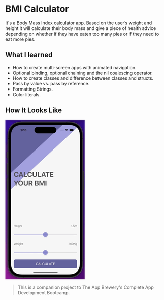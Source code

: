 #  BMI Calculator

It's a Body Mass Index calculator app. Based on the user’s weight and height it will calculate their body mass and give a piece of health advice depending on whether if they have eaten too many pies or if they need to eat more pies. 

## What I learned

* How to create multi-screen apps with animated navigation.
* Optional binding, optional chaining and the nil coalescing operator.
* How to create classes and difference between classes and structs. 
* Pass by value vs. pass by reference. 
* Formatting Strings. 
* Color literals.

## How It Looks Like

<img src="https://github.com/MutluClkn/My_iOS_Academia/blob/main/15.%20BMI-Calculator/GIF/BMI_GIF.gif " width="250">



>This is a companion project to The App Brewery's Complete App Development Bootcamp.

